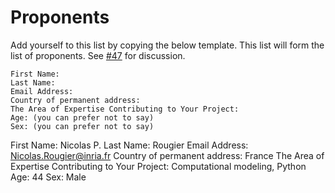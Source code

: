 # Proponents

Add yourself to this list by copying the below template. This list will
form the list of proponents. See [#47](https://github.com/betatim/openscienceprize/issues/47) for discussion.

```
First Name:
Last Name:
Email Address:
Country of permanent address:
The Area of Expertise Contributing to Your Project:
Age: (you can prefer not to say)
Sex: (you can prefer not to say)
```

First Name: Nicolas P.
Last Name: Rougier
Email Address: Nicolas.Rougier@inria.fr
Country of permanent address: France
The Area of Expertise Contributing to Your Project: Computational modeling, Python
Age: 44
Sex: Male
